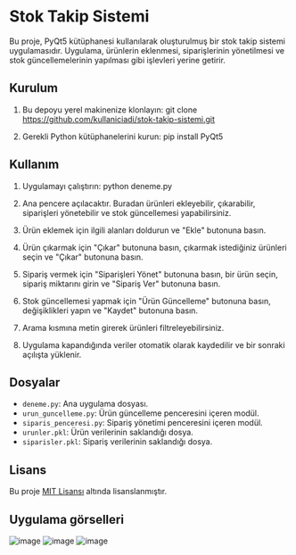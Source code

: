 # Stok Takip Sistemi

Bu proje, PyQt5 kütüphanesi kullanılarak oluşturulmuş bir stok takip sistemi uygulamasıdır. Uygulama, ürünlerin eklenmesi, siparişlerinin yönetilmesi ve stok güncellemelerinin yapılması gibi işlevleri yerine getirir.

## Kurulum

1. Bu depoyu yerel makinenize klonlayın:
git clone https://github.com/kullaniciadi/stok-takip-sistemi.git

2. Gerekli Python kütüphanelerini kurun:
pip install PyQt5

## Kullanım

1. Uygulamayı çalıştırın:
python deneme.py

2. Ana pencere açılacaktır. Buradan ürünleri ekleyebilir, çıkarabilir, siparişleri yönetebilir ve stok güncellemesi yapabilirsiniz.

3. Ürün eklemek için ilgili alanları doldurun ve "Ekle" butonuna basın.

4. Ürün çıkarmak için "Çıkar" butonuna basın, çıkarmak istediğiniz ürünleri seçin ve "Çıkar" butonuna basın.

5. Sipariş vermek için "Siparişleri Yönet" butonuna basın, bir ürün seçin, sipariş miktarını girin ve "Sipariş Ver" butonuna basın.

6. Stok güncellemesi yapmak için "Ürün Güncelleme" butonuna basın, değişiklikleri yapın ve "Kaydet" butonuna basın.

7. Arama kısmına metin girerek ürünleri filtreleyebilirsiniz.

8. Uygulama kapandığında veriler otomatik olarak kaydedilir ve bir sonraki açılışta yüklenir.

## Dosyalar

- `deneme.py`: Ana uygulama dosyası.
- `urun_guncelleme.py`: Ürün güncelleme penceresini içeren modül.
- `siparis_penceresi.py`: Sipariş yönetimi penceresini içeren modül.
- `urunler.pkl`: Ürün verilerinin saklandığı dosya.
- `siparisler.pkl`: Sipariş verilerinin saklandığı dosya.

## Lisans

Bu proje [MIT Lisansı](https://opensource.org/licenses/MIT) altında lisanslanmıştır.

## Uygulama görselleri

![image](https://github.com/Omercoskun77/PyQt5-Projeleri/assets/167522812/31020d08-83aa-4ec6-ac1b-8314b99d8780)
![image](https://github.com/Omercoskun77/PyQt5-Projeleri/assets/167522812/eecc2a99-abff-44ec-be5a-4a45517b1857)
![image](https://github.com/Omercoskun77/PyQt5-Projeleri/assets/167522812/22061c31-73ea-4346-896a-f21b0d660313)
